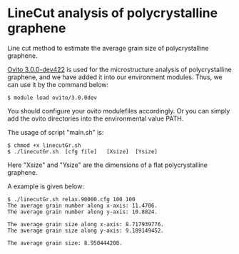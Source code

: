 # LineCut analysis of polycrystalline graphene
Line cut method to estimate the average grain size of polycrystalline graphene.

[Ovito 3.0.0-dev422](https://www.ovito.org/) is used for the microstructure analysis of polycrystalline graphene, and we have added it into our environment modules. Thus, we can use it by the command below:
```
$ module load ovito/3.0.0dev
```
You should configure your ovito modulefiles accordingly. Or you can simply add the ovito directories into the environmental value PATH.

The usage of script "main.sh" is:
```
$ chmod +x linecutGr.sh
$ ./linecutGr.sh  [cfg file]   [Xsize]  [Ysize]
```
Here "Xsize" and "Ysize" are the dimensions of a flat polycrystalline graphene.

A example is given below:
```
$ ./linecutGr.sh relax.90000.cfg 100 100
The average grain number along x-axis: 11.4706.
The average grain number along y-axis: 10.8824.

The average grain size along x-axis: 8.717939776.
The average grain size along y-axis: 9.189149452.

The average grain size: 8.950444208.
```
